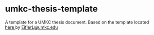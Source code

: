 # umkc-thesis-template

A template for a UMKC thesis document.
Based on the template located <a href="http://cas.umkc.edu/wp-content/uploads/2018/07/Dissertation-Template.zip">here </a> by EiflerL@umkc.edu
